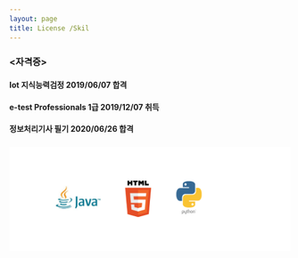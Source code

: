 ```yaml
---
layout: page
title: License /Skil
---
```



### <자격증>

#### Iot 지식능력검정 2019/06/07 합격
#### e-test Professionals 1급 2019/12/07 취득
#### 정보처리기사 필기 2020/06/26 합격


### <Skil>
<div class="text-center">
  <img src="/assets/img/Skil.png" >
</div>



